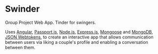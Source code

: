 # Swinder
Group Project Web App. Tinder for swingers.

Uses <a href="https://github.com/angular/angular.js">Angular</a>, <a href="http://passportjs.org">Passport.js</a>, <a href="https://nodejs.org/en/">Node.js</a>, <a href="http://expressjs.com">Express.js</a>, <a href="http://mongoosejs.com">Mongoose</a> and <a href="https://www.mongodb.org">MongoDB</a>, <a href="http://jwt.io">JSON Webtokens</a>, to create an interactive app that allows communication between users via liking a couple's profile and enabling a conversation between them.
